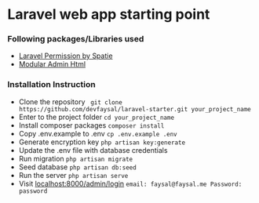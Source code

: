 # Laravel web app starting point

### Following packages/Libraries used
- [Laravel Permission by Spatie](https://github.com/spatie/laravel-permission)
- [Modular Admin Html](https://github.com/modularcode/modular-admin-html)

### Installation Instruction
- Clone the repository `` git clone https://github.com/devfaysal/laravel-starter.git your_project_name``
- Enter to the project folder `` cd your_project_name ``
- Install composer packages `` composer install ``
- Copy .env.example to .env `` cp .env.example .env ``
- Generate encryption key `` php artisan key:generate ``
- Update the .env file with database credentials
- Run migration `` php artisan migrate ``
- Seed database `` php artisan db:seed ``
- Run the server `` php artisan serve ``
- Visit [localhost:8000/admin/login](http://localhost:8000/admin/login) `` email: faysal@faysal.me Password: password ``
